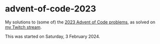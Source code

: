 # advent-of-code-2023

My solutions to (some of) the
[2023 Advent of Code problems](https://adventofcode.com/2023/),
as solved on [my Twitch stream](https://twitch.tv/NicMcPhee).

This was started on Saturday, 3 February 2024.
